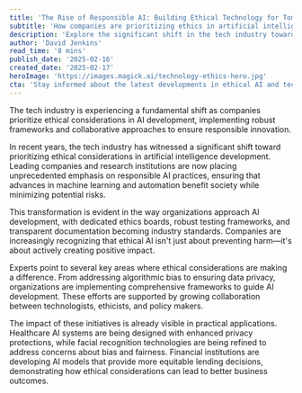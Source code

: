 ```yaml
---
title: 'The Rise of Responsible AI: Building Ethical Technology for Tomorrow'
subtitle: 'How companies are prioritizing ethics in artificial intelligence development'
description: 'Explore the significant shift in the tech industry towards prioritizing ethical considerations in AI development. Learn about the establishment of responsible AI practices, efforts to combat algorithmic bias, and the rise of robust testing frameworks that ensure AI technologies benefit society while minimizing risks.'
author: 'David Jenkins'
read_time: '8 mins'
publish_date: '2025-02-16'
created_date: '2025-02-17'
heroImage: 'https://images.magick.ai/technology-ethics-hero.jpg'
cta: 'Stay informed about the latest developments in ethical AI and technology. Follow us on LinkedIn for regular updates on how companies are building a more responsible technological future.'
---
```


The tech industry is experiencing a fundamental shift as companies prioritize ethical considerations in AI development, implementing robust frameworks and collaborative approaches to ensure responsible innovation.

In recent years, the tech industry has witnessed a significant shift toward prioritizing ethical considerations in artificial intelligence development. Leading companies and research institutions are now placing unprecedented emphasis on responsible AI practices, ensuring that advances in machine learning and automation benefit society while minimizing potential risks.

This transformation is evident in the way organizations approach AI development, with dedicated ethics boards, robust testing frameworks, and transparent documentation becoming industry standards. Companies are increasingly recognizing that ethical AI isn't just about preventing harm—it's about actively creating positive impact.

Experts point to several key areas where ethical considerations are making a difference. From addressing algorithmic bias to ensuring data privacy, organizations are implementing comprehensive frameworks to guide AI development. These efforts are supported by growing collaboration between technologists, ethicists, and policy makers.

The impact of these initiatives is already visible in practical applications. Healthcare AI systems are being designed with enhanced privacy protections, while facial recognition technologies are being refined to address concerns about bias and fairness. Financial institutions are developing AI models that provide more equitable lending decisions, demonstrating how ethical considerations can lead to better business outcomes.